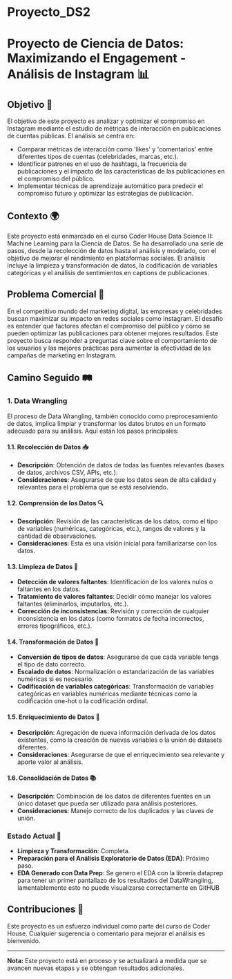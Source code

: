 # Proyecto_DS2

# Proyecto de Ciencia de Datos: Maximizando el Engagement - Análisis de Instagram 📊

## Objetivo 🎯

El objetivo de este proyecto es analizar y optimizar el compromiso en Instagram mediante el estudio de métricas de interacción en publicaciones de cuentas públicas. El análisis se centra en:

- Comparar métricas de interacción como 'likes' y 'comentarios' entre diferentes tipos de cuentas (celebridades, marcas, etc.).
- Identificar patrones en el uso de hashtags, la frecuencia de publicaciones y el impacto de las características de las publicaciones en el compromiso del público.
- Implementar técnicas de aprendizaje automático para predecir el compromiso futuro y optimizar las estrategias de publicación.

## Contexto 🌍

Este proyecto está enmarcado en el curso Coder House Data Science II: Machine Learning para la Ciencia de Datos. Se ha desarrollado una serie de pasos, desde la recolección de datos hasta el análisis y modelado, con el objetivo de mejorar el rendimiento en plataformas sociales. El análisis incluye la limpieza y transformación de datos, la codificación de variables categóricas y el análisis de sentimientos en captions de publicaciones.

## Problema Comercial 💼

En el competitivo mundo del marketing digital, las empresas y celebridades buscan maximizar su impacto en redes sociales como Instagram. El desafío es entender qué factores afectan el compromiso del público y cómo se pueden optimizar las publicaciones para obtener mejores resultados. Este proyecto busca responder a preguntas clave sobre el comportamiento de los usuarios y las mejores prácticas para aumentar la efectividad de las campañas de marketing en Instagram.

## Camino Seguido 🛤️

### 1. Data Wrangling

El proceso de Data Wrangling, también conocido como preprocesamiento de datos, implica limpiar y transformar los datos brutos en un formato adecuado para su análisis. Aquí están los pasos principales:

#### 1.1. Recolección de Datos 📥
- **Descripción**: Obtención de datos de todas las fuentes relevantes (bases de datos, archivos CSV, APIs, etc.).
- **Consideraciones**: Asegurarse de que los datos sean de alta calidad y relevantes para el problema que se está resolviendo.

#### 1.2. Comprensión de los Datos 🔍
- **Descripción**: Revisión de las características de los datos, como el tipo de variables (numéricas, categóricas, etc.), rangos de valores y la cantidad de observaciones.
- **Consideraciones**: Esta es una visión inicial para familiarizarse con los datos.

#### 1.3. Limpieza de Datos 🧹
- **Detección de valores faltantes**: Identificación de los valores nulos o faltantes en los datos.
- **Tratamiento de valores faltantes**: Decidir cómo manejar los valores faltantes (eliminarlos, imputarlos, etc.).
- **Corrección de inconsistencias**: Revisión y corrección de cualquier inconsistencia en los datos (como formatos de fecha incorrectos, errores tipográficos, etc.).

#### 1.4. Transformación de Datos 🔄
- **Conversión de tipos de datos**: Asegurarse de que cada variable tenga el tipo de dato correcto.
- **Escalado de datos**: Normalización o estandarización de las variables numéricas si es necesario.
- **Codificación de variables categóricas**: Transformación de variables categóricas en variables numéricas mediante técnicas como la codificación one-hot o la codificación ordinal.

#### 1.5. Enriquecimiento de Datos 🌟
- **Descripción**: Agregación de nueva información derivada de los datos existentes, como la creación de nuevas variables o la unión de datasets diferentes.
- **Consideraciones**: Asegurarse de que el enriquecimiento sea relevante y aporte valor al análisis.

#### 1.6. Consolidación de Datos 📚
- **Descripción**: Combinación de los datos de diferentes fuentes en un único dataset que pueda ser utilizado para análisis posteriores.
- **Consideraciones**: Manejo correcto de los duplicados y las claves de unión.

### Estado Actual 🚧

- **Limpieza y Transformación**: Completa.
- **Preparación para el Análisis Exploratorio de Datos (EDA)**: Próximo paso.
- **EDA Generado con Data Prep**: Se genero el EDA con la libreria dataprep para tener un primer pantallazo de los resultados del DataWrangling, lamentablemente esto no puede visualizarse correctamente en GitHUB
## Contribuciones 🤝

Este proyecto es un esfuerzo individual como parte del curso de Coder House. Cualquier sugerencia o comentario para mejorar el análisis es bienvenido.



---

**Nota:** Este proyecto está en proceso y se actualizará a medida que se avancen nuevas etapas y se obtengan resultados adicionales.
